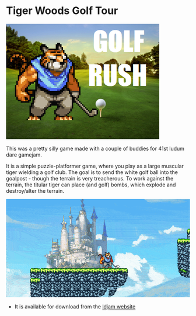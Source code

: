 
# Tiger Woods Golf Tour

![](thumbnail.png)

This was a pretty silly game made with a couple of buddies for 41st ludum dare gamejam.

It is a simple puzzle-platformer game, where you play as a large muscular tiger wielding
a golf club. The goal is to send the white golf ball into the goalpost - though the terrain
is very treacherous. To work against the terrain, the titular tiger can place (and golf)
bombs, which explode and destroy/alter the terrain.

![](gameplay.gif)

- It is available for download from the [ldjam website](https://ldjam.com/events/ludum-dare/41/golf-rush)
